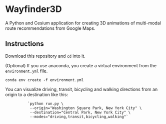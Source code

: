 # Wayfinder3D

A Python and Cesium application for creating 3D animations of multi-modal route recommendations from Google Maps.

## Instructions

Download this repository and `cd` into it.

(Optional) If you use anaconda, you create a virtual environment from the `environment.yml` file.

`conda env create -f environment.yml`

You can visualize driving, transit, bicycling and walking directions from an origin to a destination like this:

              `python run.py \
               --origin="Washington Square Park, New York City" \
               --destination="Central Park, New York City" \
               --modes="driving,transit,bicycling,walking"`
